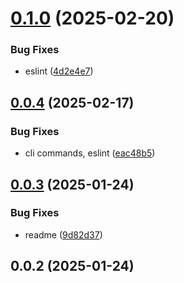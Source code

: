 # [0.1.0](https://github.com/cmmvio/cmmv-email/compare/v0.0.4...v0.1.0) (2025-02-20)


### Bug Fixes

* eslint ([4d2e4e7](https://github.com/cmmvio/cmmv-email/commit/4d2e4e7219dc798bc2b544d152853730bd7239c1))



## [0.0.4](https://github.com/cmmvio/cmmv-email/compare/v0.0.3...v0.0.4) (2025-02-17)


### Bug Fixes

* cli commands, eslint ([eac48b5](https://github.com/cmmvio/cmmv-email/commit/eac48b54abee62ecbaba8fee1ab0c923fded8110))



## [0.0.3](https://github.com/cmmvio/cmmv-email/compare/v0.0.2...v0.0.3) (2025-01-24)


### Bug Fixes

* readme ([9d82d37](https://github.com/cmmvio/cmmv-email/commit/9d82d372f28efac22fe56049bae8f3f89b54ae26))



## 0.0.2 (2025-01-24)



